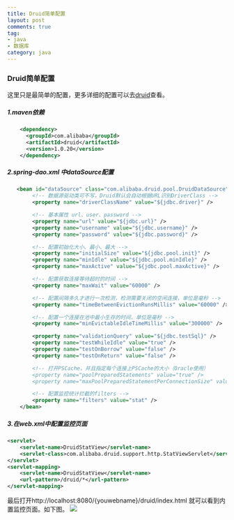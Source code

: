 ```yaml
---
title: Druid简单配置
layout: post
comments: true
tag: 
- java
- 数据库 
category: java
---
```

### Druid简单配置
这里只是最简单的配置，更多详细的配置可以去[druid](https://github.com/alibaba/druid/wiki/%E5%B8%B8%E8%A7%81%E9%97%AE%E9%A2%98)查看。
<!-- more -->
##### 1.maven依赖
```xml
    <dependency>
      <groupId>com.alibaba</groupId>
      <artifactId>druid</artifactId>
      <version>1.0.20</version>
    </dependency>
```
##### 2.spring-dao.xml 中dataSource配置
```xml
   <bean id="dataSource" class="com.alibaba.druid.pool.DruidDataSource" init-method="init" destroy-method="close">
        <!-- 数据源驱动类可不写，Druid默认会自动根据URL识别DriverClass -->
        <property name="driverClassName" value="${jdbc.driver}" />

        <!-- 基本属性 url、user、password -->
        <property name="url" value="${jdbc.url}" />
        <property name="username" value="${jdbc.username}" />
        <property name="password" value="${jdbc.password}" />

        <!-- 配置初始化大小、最小、最大 -->
        <property name="initialSize" value="${jdbc.pool.init}" />
        <property name="minIdle" value="${jdbc.pool.minIdle}" />
        <property name="maxActive" value="${jdbc.pool.maxActive}" />

        <!-- 配置获取连接等待超时的时间 -->
        <property name="maxWait" value="60000" />

        <!-- 配置间隔多久才进行一次检测，检测需要关闭的空闲连接，单位是毫秒 -->
        <property name="timeBetweenEvictionRunsMillis" value="60000" />

        <!-- 配置一个连接在池中最小生存的时间，单位是毫秒 -->
        <property name="minEvictableIdleTimeMillis" value="300000" />

        <property name="validationQuery" value="${jdbc.testSql}" />
        <property name="testWhileIdle" value="true" />
        <property name="testOnBorrow" value="false" />
        <property name="testOnReturn" value="false" />

        <!-- 打开PSCache，并且指定每个连接上PSCache的大小（Oracle使用）
        <property name="poolPreparedStatements" value="true" />
        <property name="maxPoolPreparedStatementPerConnectionSize" value="20" /> -->

        <!-- 配置监控统计拦截的filters -->
        <property name="filters" value="stat" />
    </bean>
```
##### 3.在web.xml中配置监控页面
```xml
<servlet>
    <servlet-name>DruidStatView</servlet-name>
    <servlet-class>com.alibaba.druid.support.http.StatViewServlet</servlet-class>
</servlet>
<servlet-mapping>
    <servlet-name>DruidStatView</servlet-name>
    <url-pattern>/druid/*</url-pattern>
</servlet-mapping>
```    
最后打开http://localhost:8080/{youwebname}/druid/index.html 就可以看到内置监控页面。如下图。
![](http://ni484sha.com/images/druid.png)
    
    